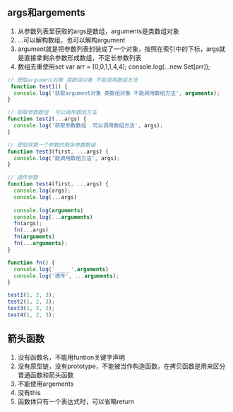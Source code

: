 ## args和argements
1. 从参数列表里获取的args是数组，arguments是类数组对象
2. ...可以解构数组，也可以解构argument
3. argument就是把参数列表封装成了一个对象，按照在索引中的下标，args就是直接拿剩余参数形成数组，不定长参数列表
4. 数组去重使用set
var arr = [0,0,1,1,4,4];
console.log(...new Set[arr]);
```js
// 获取argument对象 类数组对象 不能调用数组方法
 function test1() {
  console.log('获取argument对象 类数组对象 不能调用数组方法', arguments);
}

// 获取参数数组  可以调用数组方法
function test2(...args) {
  console.log('获取参数数组  可以调用数组方法', args);
}

// 获取除第一个参数的剩余参数数组
function test3(first, ...args) {
  console.log('能调用数组方法', args);
}

// 透传参数
function test4(first, ...args) {
  console.log(args);
  console.log(...args)
  
  console.log(arguments)
  console.log(...arguments)
  fn(args);
  fn(...args)
  fn(arguments)
  fn(...arguments);
}

function fn() {
  console.log('_____',arguments)
  console.log('透传', ...arguments);
}

test1(1, 2, 3);
test2(1, 2, 3);
test3(1, 2, 3);
test4(1, 2, 3);
```

## 箭头函数
1. 没有函数名，不能用funtion关键字声明
2. 没有原型链，没有prototype，不能被当作构造函数，在拷贝函数是用来区分普通函数和箭头函数
3. 不能使用argements
4. 没有this
5. 函数体只有一个表达式时，可以省略return

